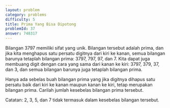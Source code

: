 ```yaml
---
layout: problem
category: problems
difficulty: 5
title: Prima Yang Bisa Dipotong
problemId: 37
answer: 748317
---
```

Bilangan 3797 memiliki sifat yang unik. Bilangan tersebut adalah prima, dan jika kita menghapus satu persatu digitnya dari kiri ke kanan, semua bilangan barunya tetaplah bilangan prima: 3797, 797, 97, dan 7. Kita dapat juga membuang digit dengan cara yang sama dari kanan ke kiri: 3797, 379, 37, dan 3, dan semua bilangan barunya juga tetaplah bilangan prima.

Hanya ada sebelas buah bilangan prima yang jika digitnya dihapus satu persatu baik dari kiri ke kanan maupun kanan ke kiri, tetap merupakan bilangan prima. Carilah jumlah kesebelas bilangan prima tersebut.

Catatan: 2, 3, 5, dan 7 tidak termasuk dalam kesebelas bilangan tersebut.
